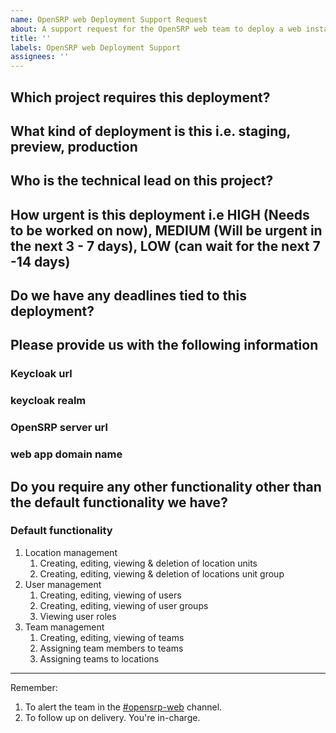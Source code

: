 ```yaml
---
name: OpenSRP web Deployment Support Request
about: A support request for the OpenSRP web team to deploy a web instance for a specific project.
title: ''
labels: OpenSRP web Deployment Support
assignees: ''
---
```


## Which project requires this deployment?

## What kind of deployment is this i.e. staging, preview, production

## Who is the technical lead on this project?

## How urgent is this deployment i.e HIGH (Needs to be worked on now), MEDIUM (Will be urgent in the next 3 - 7 days), LOW (can wait for the next 7 -14 days)

## Do we have any deadlines tied to this deployment?

## Please provide us with the following information

### Keycloak url

### keycloak realm

### OpenSRP server url

### web app domain name

## Do you require any other functionality other than the default functionality we have?

### Default functionality

1. Location management
   1. Creating, editing, viewing & deletion of location units
   2. Creating, editing, viewing & deletion of locations unit group
2. User management
   1. Creating, editing, viewing of users
   2. Creating, editing, viewing of user groups
   3. Viewing user roles
3. Team management
   1. Creating, editing, viewing of teams
   2. Assigning team members to teams
   3. Assigning teams to locations

---

Remember:

1. To alert the team in the [#opensrp-web](https://onaio.slack.com/archives/C01R82Y9N58) channel.
2. To follow up on delivery. You're in-charge.
